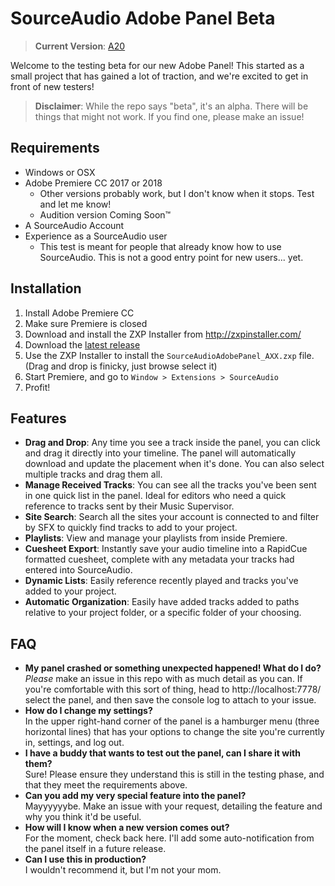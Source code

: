 # SourceAudio Adobe Panel Beta
> **Current Version**: [A20](https://github.com/SourceAudio/sa-adobe-panel-beta/releases)

Welcome to the testing beta for our new Adobe Panel! This started as a small project that has gained a lot of traction, and we're excited to get in front of new testers!
 
> **Disclaimer**: While the repo says "beta", it's an alpha. There will be things that might not work. If you find one, please make an issue!
 
## Requirements
- Windows or OSX
- Adobe Premiere CC 2017 or 2018
  - Other versions probably work, but I don't know when it stops. Test and let me know!
  - Audition version Coming Soon™
- A SourceAudio Account
- Experience as a SourceAudio user
  - This test is meant for people that already know how to use SourceAudio. This is not a good entry point for new users... yet.

## Installation
1. Install Adobe Premiere CC
2. Make sure Premiere is closed
3. Download and install the ZXP Installer from http://zxpinstaller.com/
4. Download the [latest release](https://github.com/SourceAudio/sa-adobe-panel-beta/releases)
5. Use the ZXP Installer to install the `SourceAudioAdobePanel_AXX.zxp` file. (Drag and drop is finicky, just browse select it)
6. Start Premiere, and go to `Window > Extensions > SourceAudio`
7. Profit!
 
## Features
- **Drag and Drop**: Any time you see a track inside the panel, you can click and drag it directly into your timeline. The panel will automatically download and update the placement when it's done. You can also select multiple tracks and drag them all.
- **Manage Received Tracks**:
 You can see all the tracks you've been sent in one quick list in the panel. Ideal for editors who need a quick reference to tracks sent by their Music Supervisor.
- **Site Search**: Search all the sites your account is connected to and filter by SFX to quickly find tracks to add to your project.
- **Playlists**: View and manage your playlists from inside Premiere.
- **Cuesheet Export**: Instantly save your audio timeline into a RapidCue formatted cuesheet, complete with any metadata your tracks had entered into SourceAudio.
- **Dynamic Lists**: Easily reference recently played and tracks you've added to your project.
- **Automatic Organization**: Easily have added tracks added to paths relative to your project folder, or a specific folder of your choosing.

## FAQ
- **My panel crashed or something unexpected happened! What do I do?**  
  *Please* make an issue in this repo with as much detail as you can. If you're comfortable with this sort of thing, head to http://localhost:7778/ select the panel, and then save the console log to attach to your issue.
- **How do I change my settings?**  
  In the upper right-hand corner of the panel is a hamburger menu (three horizontal lines) that has your options to change the site you're currently in, settings, and log out.
- **I have a buddy that wants to test out the panel, can I share it with them?**  
  Sure! Please ensure they understand this is still in the testing phase, and that they meet the requirements above.
- **Can you add my very special feature into the panel?**  
  Mayyyyyybe. Make an issue with your request, detailing the feature and why you think it'd be useful.
- **How will I know when a new version comes out?**  
  For the moment, check back here. I'll add some auto-notification from the panel itself in a future release.
- **Can I use this in production?**  
  I wouldn't recommend it, but I'm not your mom.


